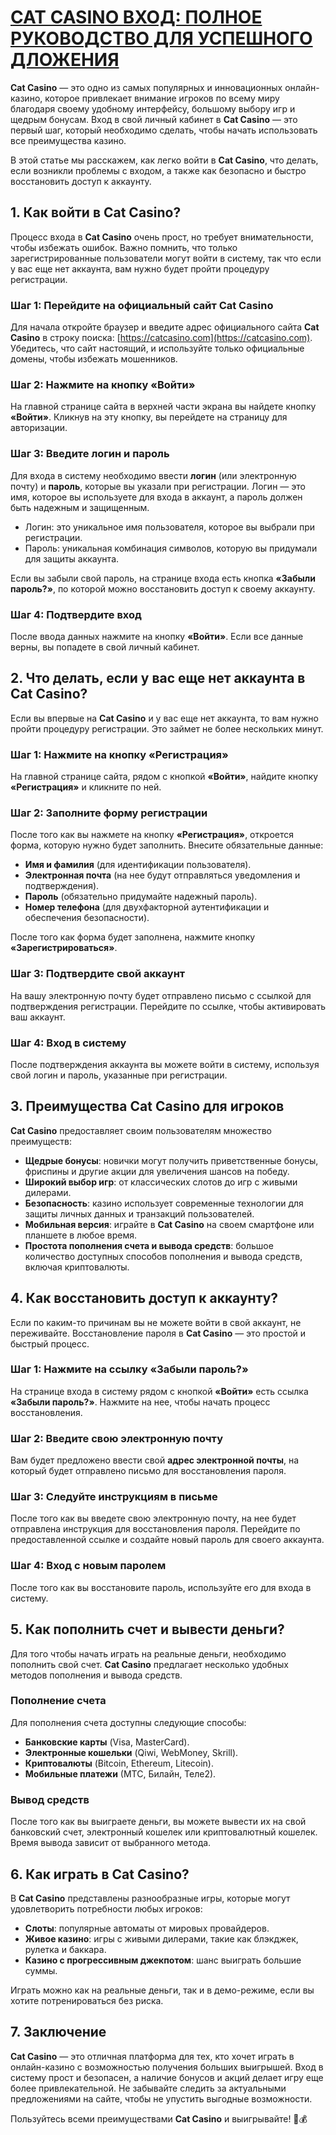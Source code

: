 # [CAT CASINO ВХОД: ПОЛНОЕ РУКОВОДСТВО ДЛЯ УСПЕШНОГО ДЛОЖЕНИЯ](<CAT CASINO ВХОД — Легкий Доступ к Вашим Победам>)

**Cat Casino** — это одно из самых популярных и инновационных онлайн-казино, которое привлекает внимание игроков по всему миру благодаря своему удобному интерфейсу, большому выбору игр и щедрым бонусам. Вход в свой личный кабинет в **Cat Casino** — это первый шаг, который необходимо сделать, чтобы начать использовать все преимущества казино.

В этой статье мы расскажем, как легко войти в **Cat Casino**, что делать, если возникли проблемы с входом, а также как безопасно и быстро восстановить доступ к аккаунту.

## 1. Как войти в **Cat Casino**?

Процесс входа в **Cat Casino** очень прост, но требует внимательности, чтобы избежать ошибок. Важно помнить, что только зарегистрированные пользователи могут войти в систему, так что если у вас еще нет аккаунта, вам нужно будет пройти процедуру регистрации.

### Шаг 1: Перейдите на официальный сайт **Cat Casino**

Для начала откройте браузер и введите адрес официального сайта **Cat Casino** в строку поиска: [https://catcasino.com](https://catcasino.com). Убедитесь, что сайт настоящий, и используйте только официальные домены, чтобы избежать мошенников.

### Шаг 2: Нажмите на кнопку «Войти»

На главной странице сайта в верхней части экрана вы найдете кнопку **«Войти»**. Кликнув на эту кнопку, вы перейдете на страницу для авторизации.

### Шаг 3: Введите логин и пароль

Для входа в систему необходимо ввести **логин** (или электронную почту) и **пароль**, которые вы указали при регистрации. Логин — это имя, которое вы используете для входа в аккаунт, а пароль должен быть надежным и защищенным.

* Логин: это уникальное имя пользователя, которое вы выбрали при регистрации.
* Пароль: уникальная комбинация символов, которую вы придумали для защиты аккаунта.

Если вы забыли свой пароль, на странице входа есть кнопка **«Забыли пароль?»**, по которой можно восстановить доступ к своему аккаунту.

### Шаг 4: Подтвердите вход

После ввода данных нажмите на кнопку **«Войти»**. Если все данные верны, вы попадете в свой личный кабинет.

## 2. Что делать, если у вас еще нет аккаунта в **Cat Casino**?

Если вы впервые на **Cat Casino** и у вас еще нет аккаунта, то вам нужно пройти процедуру регистрации. Это займет не более нескольких минут.

### Шаг 1: Нажмите на кнопку «Регистрация»

На главной странице сайта, рядом с кнопкой **«Войти»**, найдите кнопку **«Регистрация»** и кликните по ней.

### Шаг 2: Заполните форму регистрации

После того как вы нажмете на кнопку **«Регистрация»**, откроется форма, которую нужно будет заполнить. Внесите обязательные данные:

* **Имя и фамилия** (для идентификации пользователя).
* **Электронная почта** (на нее будут отправляться уведомления и подтверждения).
* **Пароль** (обязательно придумайте надежный пароль).
* **Номер телефона** (для двухфакторной аутентификации и обеспечения безопасности).

После того как форма будет заполнена, нажмите кнопку **«Зарегистрироваться»**.

### Шаг 3: Подтвердите свой аккаунт

На вашу электронную почту будет отправлено письмо с ссылкой для подтверждения регистрации. Перейдите по ссылке, чтобы активировать ваш аккаунт.

### Шаг 4: Вход в систему

После подтверждения аккаунта вы можете войти в систему, используя свой логин и пароль, указанные при регистрации.

## 3. Преимущества **Cat Casino** для игроков

**Cat Casino** предоставляет своим пользователям множество преимуществ:

* **Щедрые бонусы**: новички могут получить приветственные бонусы, фриспины и другие акции для увеличения шансов на победу.
* **Широкий выбор игр**: от классических слотов до игр с живыми дилерами.
* **Безопасность**: казино использует современные технологии для защиты личных данных и транзакций пользователей.
* **Мобильная версия**: играйте в **Cat Casino** на своем смартфоне или планшете в любое время.
* **Простота пополнения счета и вывода средств**: большое количество доступных способов пополнения и вывода средств, включая криптовалюты.

## 4. Как восстановить доступ к аккаунту?

Если по каким-то причинам вы не можете войти в свой аккаунт, не переживайте. Восстановление пароля в **Cat Casino** — это простой и быстрый процесс.

### Шаг 1: Нажмите на ссылку «Забыли пароль?»

На странице входа в систему рядом с кнопкой **«Войти»** есть ссылка **«Забыли пароль?»**. Нажмите на нее, чтобы начать процесс восстановления.

### Шаг 2: Введите свою электронную почту

Вам будет предложено ввести свой **адрес электронной почты**, на который будет отправлено письмо для восстановления пароля.

### Шаг 3: Следуйте инструкциям в письме

После того как вы введете свою электронную почту, на нее будет отправлена инструкция для восстановления пароля. Перейдите по предоставленной ссылке и создайте новый пароль для своего аккаунта.

### Шаг 4: Вход с новым паролем

После того как вы восстановите пароль, используйте его для входа в систему.

## 5. Как пополнить счет и вывести деньги?

Для того чтобы начать играть на реальные деньги, необходимо пополнить свой счет. **Cat Casino** предлагает несколько удобных методов пополнения и вывода средств.

### Пополнение счета

Для пополнения счета доступны следующие способы:

* **Банковские карты** (Visa, MasterCard).
* **Электронные кошельки** (Qiwi, WebMoney, Skrill).
* **Криптовалюты** (Bitcoin, Ethereum, Litecoin).
* **Мобильные платежи** (МТС, Билайн, Теле2).

### Вывод средств

После того как вы выиграете деньги, вы можете вывести их на свой банковский счет, электронный кошелек или криптовалютный кошелек. Время вывода зависит от выбранного метода.

## 6. Как играть в **Cat Casino**?

В **Cat Casino** представлены разнообразные игры, которые могут удовлетворить потребности любых игроков:

* **Слоты**: популярные автоматы от мировых провайдеров.
* **Живое казино**: игры с живыми дилерами, такие как блэкджек, рулетка и баккара.
* **Казино с прогрессивным джекпотом**: шанс выиграть большие суммы.

Играть можно как на реальные деньги, так и в демо-режиме, если вы хотите потренироваться без риска.

## 7. Заключение

**Cat Casino** — это отличная платформа для тех, кто хочет играть в онлайн-казино с возможностью получения больших выигрышей. Вход в систему прост и безопасен, а наличие бонусов и акций делает игру еще более привлекательной. Не забывайте следить за актуальными предложениями на сайте, чтобы не упустить выгодные возможности.

Пользуйтесь всеми преимуществами **Cat Casino** и выигрывайте! 🎰💰
